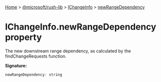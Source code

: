 [Home](./index) &gt; [@microsoft/rush-lib](rush-lib.md) &gt; [IChangeInfo](rush-lib.ichangeinfo.md) &gt; [newRangeDependency](rush-lib.ichangeinfo.newrangedependency.md)

# IChangeInfo.newRangeDependency property

The new downstream range dependency, as calculated by the findChangeRequests function.

**Signature:**
```javascript
newRangeDependency: string
```
